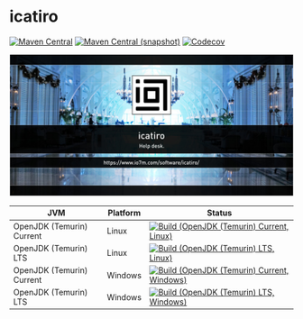 icatiro
===

[![Maven Central](https://img.shields.io/maven-central/v/com.io7m.icatiro/com.io7m.icatiro.svg?style=flat-square)](http://search.maven.org/#search%7Cga%7C1%7Cg%3A%22com.io7m.icatiro%22)
[![Maven Central (snapshot)](https://img.shields.io/nexus/s/https/s01.oss.sonatype.org/com.io7m.icatiro/com.io7m.icatiro.svg?style=flat-square)](https://s01.oss.sonatype.org/content/repositories/snapshots/com/io7m/icatiro/)
[![Codecov](https://img.shields.io/codecov/c/github/io7m/icatiro.svg?style=flat-square)](https://codecov.io/gh/io7m/icatiro)

![icatiro](./src/site/resources/icatiro.jpg?raw=true)

| JVM | Platform | Status |
|-----|----------|--------|
| OpenJDK (Temurin) Current | Linux | [![Build (OpenJDK (Temurin) Current, Linux)](https://img.shields.io/github/actions/workflow/status/io7m/icatiro/workflows/main.linux.temurin.current.yml?branch=develop)](https://github.com/io7m/icatiro/actions?query=workflow%3Amain.linux.temurin.current)|
| OpenJDK (Temurin) LTS | Linux | [![Build (OpenJDK (Temurin) LTS, Linux)](https://img.shields.io/github/actions/workflow/status/io7m/icatiro/workflows/main.linux.temurin.lts.yml?branch=develop)](https://github.com/io7m/icatiro/actions?query=workflow%3Amain.linux.temurin.lts)|
| OpenJDK (Temurin) Current | Windows | [![Build (OpenJDK (Temurin) Current, Windows)](https://img.shields.io/github/actions/workflow/status/io7m/icatiro/workflows/main.windows.temurin.current.yml?branch=develop)](https://github.com/io7m/icatiro/actions?query=workflow%3Amain.windows.temurin.current)|
| OpenJDK (Temurin) LTS | Windows | [![Build (OpenJDK (Temurin) LTS, Windows)](https://img.shields.io/github/actions/workflow/status/io7m/icatiro/workflows/main.windows.temurin.lts.yml?branch=develop)](https://github.com/io7m/icatiro/actions?query=workflow%3Amain.windows.temurin.lts)|
